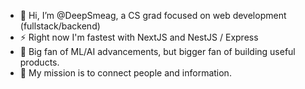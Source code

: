- 👋 Hi, I’m @DeepSmeag, a CS grad focused on web development (fullstack/backend)
- ⚡ Right now I'm fastest with NextJS and NestJS / Express
- 👀 Big fan of ML/AI advancements, but bigger fan of building useful products.
- 💞️ My mission is to connect people and information.
<!--- 📫---> 
<!---
My current projects include end-to-end backend-focused web applications like web scrapers and analytics based on 3rd party APIs. They're built with horizontal scalability in mind.

DeepSmeag/DeepSmeag is a ✨ special ✨ repository because its `README.md` (this file) appears on your GitHub profile.
You can click the Preview link to take a look at your changes.

</br>
</br>
<div align="center">

[![My GitHub stats](https://github-readme-stats.vercel.app/api?username=DeepSmeag&show_icons=true&count_private=true&theme=radical)](https://github.com/DeepSmeag)

</br>

[![Top Langs](https://github-readme-stats.vercel.app/api/top-langs/?username=DeepSmeag&layout=compact&theme=radical)](https://github.com/DeepSmeag)

</div>
--->
